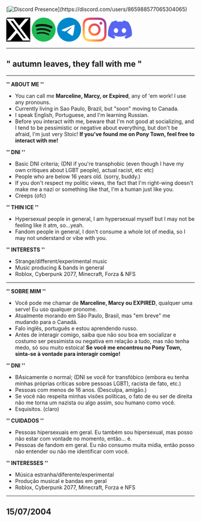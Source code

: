 [![Discord Presence](https://lanyard-profile-readme.vercel.app/api/865988577065304065?theme=dark&animated=true&hideActivity=whenNotUsed&borderRadius=30px&idleMessage=Probably%20doing%20something%20else...)](https://discord.com/users/865988577065304065)

<!-- Please don't remove this: Grab your social icons from https://github.com/carlsednaoui/gitsocial -->

<!-- display the social media buttons in your README -->

[![alt text][1.1]][1]
[![alt text][2.1]][2]
[![alt text][3.1]][3]
[![alt text][4.1]][4]
[![alt text][5.1]][5]


<!-- links to social media icons -->
<!-- no need to change these -->

<!-- icons with padding -->

[1.1]: https://github.com/CLorant/readme-social-icons/blob/main/large/filled/twitter-x.svg (X/Twitter)
[2.1]: https://github.com/CLorant/readme-social-icons/blob/main/large/filled/spotify.svg (Spotify)
[3.1]: https://github.com/CLorant/readme-social-icons/raw/main/large/colored/telegram.svg (Telegram)
[4.1]: https://github.com/CLorant/readme-social-icons/raw/main/large/colored/instagram.svg (Instagram)
[5.1]: https://github.com/CLorant/readme-social-icons/blob/main/large/colored/discord.svg (Discord)

<!-- links to your social media accounts -->
<!-- update these accordingly -->

[1]: https://x.com/idiota_sozinho
[2]: https://open.spotify.com/user/31g7qo7ukmlncvnesgynxwnq3cem
[3]: https://t.me/pastexpirationdate
[4]: https://www.instagram.com/past.expiration.date/
[5]: https://discordapp.com/users/865988577065304065

<!-- Please don't remove this: Grab your social icons from https://github.com/carlsednaoui/gitsocial -->

-----------------------------------------------------------------------------------------------------------------------

## " autumn leaves, they fall with me "

-----------------------------------------------------------------------------------------------------------------------

**'' ABOUT ME ''**
- You can call me **Marceline, Marcy, or Expired**, any of 'em work! I use any pronouns. 
- Currently living in Sao Paulo, Brazil, but "soon" moving to Canada. 
- I speak English, Portuguese, and I'm learning Russian. 
- Before you interact with me, beware that I'm not good at socializing, and I tend to be pessimistic or negative about everything, but don't be afraid, I'm just very Stoic! 
**If you've found me on Pony Town, feel free to interact with me!**

**'' DNI ''**
- Basic DNI criteria; (DNI if you're transphobic (even though I have my own critiques about LGBT people), actual racist, etc etc)
- People who are below 16 years old. (sorry, buddy.)
- If you don't respect my politic views, the fact that I'm right-wing doesn't make me a nazi or something like that, I'm a human just like you.
- Creeps (ofc)
  
**'' THIN ICE ''**
- Hypersexual people in general, I am hypersexual myself but I may not be feeling like it atm, so...yeah.
- Fandom people in general, I don't consume a whole lot of media, so I may not understand or vibe with you.

**'' INTERESTS ''**
- Strange/different/experimental music 
- Music producing & bands in general
- Roblox, Cyberpunk 2077, Minecraft, Forza & NFS

-----------------------------------------------------------------------------------------------------------------------

**'' SOBRE MIM ''**
- Você pode me chamar de **Marceline, Marcy ou EXPIRED**, qualquer uma serve! Eu uso qualquer pronome.
- Atualmente morando em São Paulo, Brasil, mas "em breve" me mudando para o Canadá.
- Falo inglês, português e estou aprendendo russo.
- Antes de interagir comigo, saiba que não sou boa em socializar e costumo ser pessimista ou negativa em relação a tudo, mas não tenha medo, só sou muito estoica!
**Se você me encontrou no Pony Town, sinta-se à vontade para interagir comigo!**

**'' DNI ''**
- BAsicamente o normal; (DNI se você for transfóbico (embora eu tenha minhas próprias críticas sobre pessoas LGBT), racista de fato, etc.)
- Pessoas com menos de 16 anos. (Desculpa, amigão.)
- Se você não respeita minhas visões políticas, o fato de eu ser de direita não me torna um nazista ou algo assim, sou humano como você.
- Esquisitos. (claro)

**'' CUIDADOS ''**
- Pessoas hipersexuais em geral. Eu também sou hipersexual, mas posso não estar com vontade no momento, então... é.
- Pessoas de fandom em geral. Eu não consumo muita mídia, então posso não entender ou não me identificar com você.

**'' INTERESSES ''**
- Música estranha/diferente/experimental
- Produção musical e bandas em geral
- Roblox, Cyberpunk 2077, Minecraft, Forza e NFS

-----------------------------------------------------------------------------------------------------------------------

## 15/07/2004
